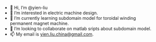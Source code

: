 - 👋 Hi, I’m @yien-liu
- 👀 I’m interested in electric machine design.
- 🌱 I’m currently learning subdomain model for toroidal winding permanent magnet machine.
- 💞️ I’m looking to collaborate on matlab sripts about subdomain model.
- 📫 My email is yien.liu.china@gmail.com.

<!---
yien-liu/yien-liu is a ✨ special ✨ repository because its `README.md` (this file) appears on your GitHub profile.
You can click the Preview link to take a look at your changes.
--->
